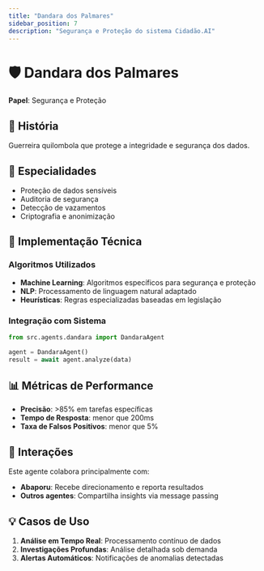 ```yaml
---
title: "Dandara dos Palmares"
sidebar_position: 7
description: "Segurança e Proteção do sistema Cidadão.AI"
---
```


# 🛡️ Dandara dos Palmares

**Papel**: Segurança e Proteção

## 📖 História

Guerreira quilombola que protege a integridade e segurança dos dados.

## 🎯 Especialidades

- Proteção de dados sensíveis
- Auditoria de segurança
- Detecção de vazamentos
- Criptografia e anonimização

## 🔧 Implementação Técnica

### Algoritmos Utilizados
- **Machine Learning**: Algoritmos específicos para segurança e proteção
- **NLP**: Processamento de linguagem natural adaptado
- **Heurísticas**: Regras especializadas baseadas em legislação

### Integração com Sistema
```python
from src.agents.dandara import DandaraAgent

agent = DandaraAgent()
result = await agent.analyze(data)
```

## 📊 Métricas de Performance

- **Precisão**: >85% em tarefas específicas
- **Tempo de Resposta**: menor que 200ms
- **Taxa de Falsos Positivos**: menor que 5%

## 🔗 Interações

Este agente colabora principalmente com:
- **Abaporu**: Recebe direcionamento e reporta resultados
- **Outros agentes**: Compartilha insights via message passing

## 💡 Casos de Uso

1. **Análise em Tempo Real**: Processamento contínuo de dados
2. **Investigações Profundas**: Análise detalhada sob demanda
3. **Alertas Automáticos**: Notificações de anomalias detectadas
